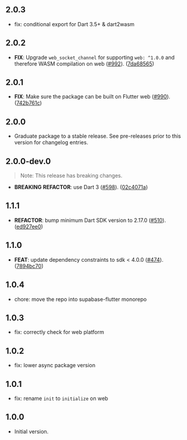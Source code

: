 ## 2.0.3

 - fix: conditional export for Dart 3.5+ & dart2wasm

## 2.0.2

 - **FIX**: Upgrade `web_socket_channel` for supporting `web: ^1.0.0` and therefore WASM compilation on web ([#992](https://github.com/supabase/supabase-flutter/issues/992)). ([7da68565](https://github.com/supabase/supabase-flutter/commit/7da68565a7aa578305b099d7af755a7b0bcaca46))

## 2.0.1

 - **FIX**: Make sure the package can be built on Flutter web ([#990](https://github.com/supabase/supabase-flutter/issues/990)). ([742b761c](https://github.com/supabase/supabase-flutter/commit/742b761c2c84a8b3d75e7966444f57a0dd5e692e))

## 2.0.0

 - Graduate package to a stable release. See pre-releases prior to this version for changelog entries.

## 2.0.0-dev.0

> Note: This release has breaking changes.

 - **BREAKING** **REFACTOR**: use Dart 3 ([#598](https://github.com/supabase/supabase-flutter/issues/598)). ([02c4071a](https://github.com/supabase/supabase-flutter/commit/02c4071aaf2792d365792eed18ec65d09af4c247))

## 1.1.1

 - **REFACTOR**: bump minimum Dart SDK version to 2.17.0 ([#510](https://github.com/supabase/supabase-flutter/issues/510)). ([ed927ee0](https://github.com/supabase/supabase-flutter/commit/ed927ee061272f61c84ee3ee145bb4e8c0eae59a))

## 1.1.0

 - **FEAT**: update dependency constraints to sdk < 4.0.0 ([#474](https://github.com/supabase/supabase-flutter/issues/474)). ([7894bc70](https://github.com/supabase/supabase-flutter/commit/7894bc70a154b68cb62507262470504188f32c06))

## 1.0.4

 - chore: move the repo into supabase-flutter monorepo

## 1.0.3

- fix: correctly check for web platform

## 1.0.2

- fix: lower async package version

## 1.0.1

- fix: rename `init` to `initialize` on web

## 1.0.0

- Initial version.
